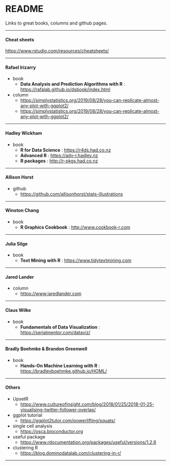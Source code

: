 
# README

Links to great books, columns and github pages.

-----

#### Cheat sheets

<https://www.rstudio.com/resources/cheatsheets/>

-----

#### Rafael Irizarry

  - book
      - **Data Analysis and Prediction Algorithms with R** :
        <https://rafalab.github.io/dsbook/index.html>
  - column
      - <https://simplystatistics.org/2019/08/28/you-can-replicate-almost-any-plot-with-ggplot2/>
      - <https://simplystatistics.org/2019/08/28/you-can-replicate-almost-any-plot-with-ggplot2/>

-----

#### Hadley Wickham

  - book
      - **R for Data Science** : <https://r4ds.had.co.nz>
      - **Advanced R** : <https://adv-r.hadley.nz>
      - **R packages** : <http://r-pkgs.had.co.nz>

-----

#### Allison Horst

  - github
      - <https://github.com/allisonhorst/stats-illustrations>

-----

#### Winston Chang

  - book
      - **R Graphics Cookbook** : <http://www.cookbook-r.com>

-----

#### Julia Silge

  - book
      - **Text Mining with R** : <https://www.tidytextmining.com>

-----

#### Jared Lander

  - column
      - <https://www.jaredlander.com>

-----

#### Claus Wilke

  - book
      - **Fundamentals of Data Visualization** :
        <https://serialmentor.com/dataviz/>

-----

#### Bradly Boehmke & Brandon Greenwell

  - book
      - **Hands-On Machine Learning with R** :
        <https://bradleyboehmke.github.io/HOML/>

-----

#### Others

  - UpsetR
      - <https://www.cultureofinsight.com/blog/2018/01/25/2018-01-25-visualising-twitter-follower-overlap/>
  - ggplot tutorial
      - <https://ggplot2tutor.com/powerlifting/squats/>
  - single cell analysis
      - <https://osca.bioconductor.org>
  - useful package
      - <https://www.rdocumentation.org/packages/useful/versions/1.2.6>
  - clustering R
      - <https://blog.dominodatalab.com/clustering-in-r/>

-----

